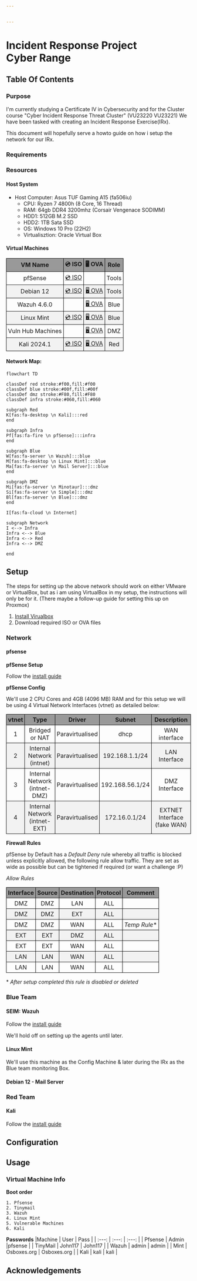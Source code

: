 ```yaml
---


---
```

<style>
    html.dark {
        background-color: #0d0950;
        color: #fff;
        }

    .dark .nav-links a {
    color: #fff;
    }
    table {
      border-collapse: collapse;
    }

    th, td {
      border: 1px solid black;
      padding: 4px;
      text-align: center;
    }
    td.hide{
      border: 0px solid black;
    }
    tr{
      border-bottom: 1px solid black;
      border-right: 1px solid black;
      }
    tr:nth-child(even) {
        background-color: #f2f2f2;
        }
    th{
        background-color: #999999;
    }

    img {
      max-width: 100%;
      height: auto;
      width: 100px
    }
    
</style>

# Incident Response Project <br> Cyber Range


## Table Of Contents

### Purpose

I'm currently studying a Certificate IV in Cybersecurity and for the Cluster course "Cyber Incident Response Threat Cluster" (VU23220 VU23221)
We have been tasked with creating an Incident Response Exercise(IRx).

This document will hopefully serve a howto guide on how i setup the network for our IRx.

### Requirements
### Resources
#### Host System
* Host Computer: Asus TUF Gaming A15 (fa506iu)
    * CPU: Ryzen 7 4800h (8 Core, 16 Thread)
    * RAM: 64gb DDR4 3200mhz (Corsair Vengenace SODIMM)
    * HDD1: 512GB M.2 SSD
    * HDD2: 1TB Sata SSD
    * OS: Windows 10 Pro (22H2)
    * Virtualisztion: Oracle Virtual Box

#### Virtual Machines

| VM Name | 💿 ISO | 🖥️ OVA | Role |
| --- | --- | --- | --- |
| pfSense | [💿 ISO](https://www.pfsense.org/download/) | | Tools|
| Debian 12 | [💿 ISO](https://www.debian.org/download) | [🖥️ OVA](https://www.linuxvmimages.com/images/debian-12/) | Tools|
| Wazuh 4.6.0| | [🖥️ OVA](https://documentation.wazuh.com/current/deployment-options/virtual-machine/virtual-machine.html) | Blue |
| Linux Mint |[💿 ISO](https://www.linuxmint.com/download.php) | [🖥️ OVA](https://www.osboxes.org/linux-mint/) | Blue |
| Vuln Hub Machines | |[🖥️ OVA](https://www.vulnhub.com) | DMZ |
| Kali 2024.1 | [💿 ISO](https://www.kali.org/get-kali/#kali-installer-images) | [🖥️ OVA](https://www.kali.org/get-kali/#kali-virtual-machines)| Red |

#### Network Map:
```
flowchart TD

classDef red stroke:#f00,fill:#f00
classDef blue stroke:#00f,fill:#00f
classDef dmz stroke:#F80,fill:#F80
classDef infra stroke:#060,fill:#060

subgraph Red
K[fas:fa-desktop \n Kali]:::red
end

subgraph Infra
Pf[fas:fa-fire \n pfSense]:::infra
end

subgraph Blue
W[fas:fa-server \n Wazuh]:::blue
M[fas:fa-desktop \n Linux Mint]:::blue
Ma[fas:fa-server \n Mail Server]:::blue
end

subgraph DMZ
Mi[fas:fa-server \n Minotaur]:::dmz
Si[fas:fa-server \n Simple]:::dmz
Bl[fas:fa-server \n Blue]:::dmz
end

I[fas:fa-cloud \n Internet]

subgraph Network
I <--> Infra
Infra <--> Blue
Infra <--> Red
Infra <--> DMZ

end
```

## Setup

The steps for setting up the above network should work on either VMware or VirtualBox, but as i am using VirtualBox in my setup, the instructions will only be for it.
(There maybe a follow-up guide for setting this up on Proxmox)

1. [Install Virualbox](https://www.virtualbox.org/manual/UserManual.html#installation)
2. Download required ISO or OVA files

### Network

#### pfsense

**pfSense Setup**

Follow the [install guide](https://docs.netgate.com/pfsense/en/latest/install/index.html)

**pfSense Config**

We'll use 2 CPU Cores and 4GB (4096 MB) RAM and for this setup we will be using 4 Virtual Network Interfaces (vtnet) as detailed below:

| vtnet | Type | Driver | Subnet | Description |
| :---: | --- | --- | --- | --- |
| 1 | Bridged or NAT | Paravirtualised | dhcp | WAN interface
| 2 | Internal Network (intnet) | Paravirtualised | 192.168.1.1/24 | LAN Interface
| 3 | Internal Network (intnet-DMZ)| Paravirtualised | 192.168.56.1/24 | DMZ Interface
| 4 | Internal Network (intnet-EXT)| Paravirtualised | 172.16.0.1/24 | EXTNET Interface (fake WAN)

**Firewall Rules**

pfSense by Default has a *Default Deny* rule whereby all traffic is blocked unless explicitly allowed, the following rule allow traffic.
They are set as wide as possible but can be tightened if required (or want a challenge :P)

*Allow Rules*

|**Interface** | **Source** | **Destination** | **Protocol** | **Comment** |
| :---: | :---: | :---: | :---: | :---: |
| DMZ | DMZ | LAN | ALL |
| DMZ | DMZ | EXT | ALL |
| DMZ | DMZ | WAN | ALL | *Temp Rule*\*
| EXT | EXT | DMZ | ALL |
| EXT | EXT | WAN | ALL |
| LAN | LAN | WAN | ALL |
| LAN | LAN | WAN | ALL |

\* *After setup completed this rule is disabled or deleted*

### Blue Team
#### SEIM: Wazuh

Follow the [install guide](https://documentation.wazuh.com/current/deployment-options/virtual-machine/virtual-machine.html)

We'll hold off on setting up the agents until later.

#### Linux Mint

We'll use this machine as the Config Machine & later during the IRx as the Blue team monitoring Box.

#### Debian 12 - Mail Server

### Red Team
#### Kali

Follow the [install guide](https://www.kali.org/docs/virtualization/install-virtualbox-guest-vm/)


## Configuration

## Usage

### Virtual Machine Info

**Boot order**

    1. Pfsense
    2. Tinymail
    3. Wazuh
    4. Linux Mint
    5. Vulnerable Machines
    6. Kali
    
**Passwords**
|Machine | User | Pass |
| :---: | :---: | :---: |
| Pfsense | Admin |pfsense |
| TinyMail | John117 | John117 |
| Wazuh | admin | admin |
| Mint | Osboxes.org | Osboxes.org |
| Kali | kali | kali |

## Acknowledgements


        
